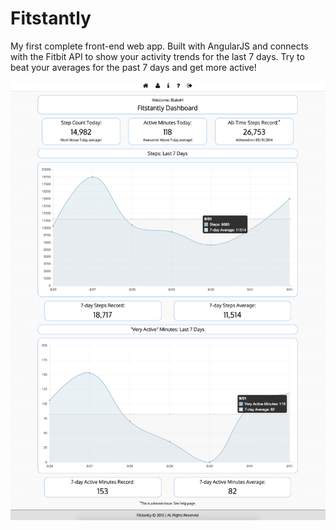 # Fitstantly
My first complete front-end web app. Built with AngularJS and connects with the Fitbit API to show your activity trends for the last 7 days. Try to beat your averages for the past 7 days and get more active!

<img src="public/Assets/fitstantly-dashboard-compressor.png" alt="Fitstantly Screenshot" width="555px" />
